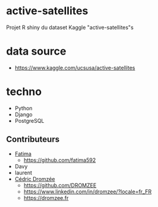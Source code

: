 # active-satellites
Projet R shiny du dataset Kaggle "active-satellites"s

# data source

* https://www.kaggle.com/ucsusa/active-satellites

# techno

* Python
* Django
* PostgreSQL


## Contributeurs

* [Fatima](https://github.com/fatima592)
  * https://github.com/fatima592
*	Davy
* 	laurent
* [Cédric Dromzée](https://github.com/DROMZEE)
  * https://github.com/DROMZEE
  * https://www.linkedin.com/in/dromzee/?locale=fr_FR
  * https://dromzee.fr 
